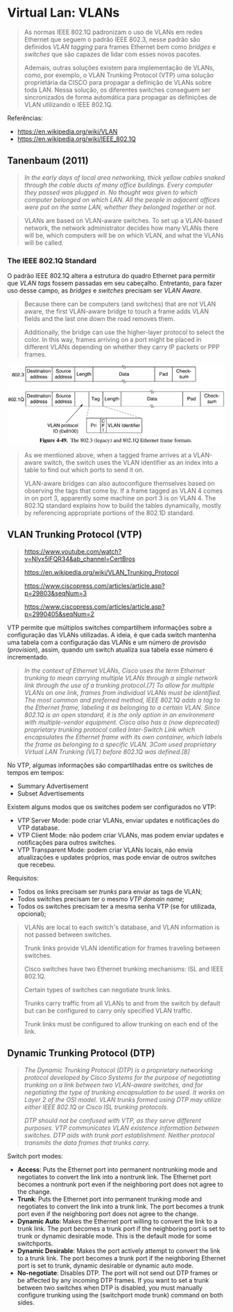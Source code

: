 # Virtual Lan: VLANs

> As normas IEEE 802.1Q padronizam o uso de VLANs em redes Ethernet que seguem o padrão IEEE 802.3, nesse padrão são definidos *VLAN tagging* para frames Ethernet bem como *bridges* e *switches* que são capazes de lidar com esses novos pacotes.
> 
> Ademais, outras soluções existem para implementação de VLANs, como, por exemplo, o VLAN Trunking Protocol (VTP) uma solução proprietária da CISCO para propagar a definição de VLANs sobre toda LAN. Nessa solução, os diferentes switches conseguem ser sincronizados de forma automática para propagar as definições de VLAN utilizando o IEEE 802.1Q.

Referências:

- https://en.wikipedia.org/wiki/VLAN
- https://en.wikipedia.org/wiki/IEEE_802.1Q


## Tanenbaum (2011)

> *In the early days of local area networking, thick yellow cables snaked through the cable ducts of many office buildings. Every computer they passed was plugged in. No thought was given to which computer belonged on which LAN. All the people in adjacent offices were put on the same LAN, whether they belonged together or not.*

> VLANs are based on VLAN-aware switches. To set up a VLAN-based network, the network administrator decides how many VLANs there will be, which computers will be on which VLAN, and what the VLANs will be called.


### The IEEE 802.1Q Standard

O padrão IEEE 802.1Q altera a estrutura do quadro Ethernet para permitir que *VLAN tags* fossem passadas em seu cabeçalho. Entretanto, para fazer uso desse campo, as *bridges* e *switches* precisam ser *VLAN Aware*.

> Because there can be computers (and switches) that are not VLAN aware, the first VLAN-aware bridge to touch a frame adds VLAN fields and the last one down the road removes them.

> Additionally, the bridge can use the higher-layer protocol to select the color. In this way, frames arriving on a port might be placed in different VLANs depending on whether they carry IP packets or PPP frames.

![IMG](imgs/IEEE-802-1Q.png)

> As we mentioned above, when a tagged frame arrives at a VLAN-aware switch, the switch uses the VLAN identifier as an index into a table to find out which ports to send it on.
> 
> VLAN-aware bridges can also autoconfigure themselves based on observing the tags that come by. If a frame tagged as VLAN 4 comes in on port 3, apparently some machine on port 3 is on VLAN 4. The 802.1Q standard explains how to build the tables dynamically, mostly by referencing appropriate portions of the 802.1D standard.


## VLAN Trunking Protocol (VTP)

> https://www.youtube.com/watch?v=Nlyx5lFQR34&ab_channel=CertBros
> 
> https://en.wikipedia.org/wiki/VLAN_Trunking_Protocol
> 
> https://www.ciscopress.com/articles/article.asp?p=29803&seqNum=3 
> 
> https://www.ciscopress.com/articles/article.asp?p=2990405&seqNum=2

VTP permite que múltiplos switches compartilhem informações sobre a configuração das VLANs utilizadas. A ideia, é que cada switch mantenha uma tabela com a configuração das VLANs e um número de *provisão* (*provision*), assim, quando um switch atualiza sua tabela esse número é incrementado.

> *In the context of Ethernet VLANs, Cisco uses the term Ethernet trunking to mean carrying multiple VLANs through a single network link through the use of a trunking protocol.[7] To allow for multiple VLANs on one link, frames from individual VLANs must be identified. The most common and preferred method, IEEE 802.1Q adds a tag to the Ethernet frame, labeling it as belonging to a certain VLAN. Since 802.1Q is an open standard, it is the only option in an environment with multiple-vendor equipment. Cisco also has a (now deprecated) proprietary trunking protocol called Inter-Switch Link which encapsulates the Ethernet frame with its own container, which labels the frame as belonging to a specific VLAN. 3Com used proprietary Virtual LAN Trunking (VLT) before 802.1Q was defined.[8]*

No VTP, algumas informações são compartilhadas entre os switches de tempos em tempos:

- Summary Advertisement
- Subset Advertisements

Existem alguns modos que os switches podem ser configurados no VTP:

- VTP Server Mode: pode criar VLANs, enviar updates e notificações do VTP database.
- VTP Client Mode: não podem criar VLANs, mas podem enviar updates e notificações para outros switches.
- VTP Transparent Mode: podem criar VLANs locais, não envia atualizações e updates próprios, mas pode enviar de outros switches que recebeu.

Requisitos:

- Todos os links precisam ser *trunks* para enviar as tags de VLAN;
- Todos switches precisam ter o mesmo *VTP domain name*;
- Todos os switches precisam ter a mesma senha VTP (se for utilizada, opcional);

> VLANs are local to each switch's database, and VLAN information is not passed between switches.
>
> Trunk links provide VLAN identification for frames traveling between switches.
>
> Cisco switches have two Ethernet trunking mechanisms: ISL and IEEE 802.1Q.
>
> Certain types of switches can negotiate trunk links.
>
> Trunks carry traffic from all VLANs to and from the switch by default but can be configured to carry only specified VLAN traffic.
>
> Trunk links must be configured to allow trunking on each end of the link.

## Dynamic Trunking Protocol (DTP)

> *The Dynamic Trunking Protocol (DTP) is a proprietary networking protocol developed by Cisco Systems for the purpose of negotiating trunking on a link between two VLAN-aware switches, and for negotiating the type of trunking encapsulation to be used. It works on Layer 2 of the OSI model. VLAN trunks formed using DTP may utilize either IEEE 802.1Q or Cisco ISL trunking protocols.*
> 
> *DTP should not be confused with VTP, as they serve different purposes. VTP communicates VLAN existence information between switches. DTP aids with trunk port establishment. Neither protocol transmits the data frames that trunks carry.*

Switch port modes:

- **Access**: Puts the Ethernet port into permanent nontrunking mode and negotiates to convert the link into a nontrunk link. The Ethernet port becomes a nontrunk port even if the neighboring port does not agree to the change.
- **Trunk**: Puts the Ethernet port into permanent trunking mode and negotiates to convert the link into a trunk link. The port becomes a trunk port even if the neighboring port does not agree to the change.
- **Dynamic Auto**: Makes the Ethernet port willing to convert the link to a trunk link. The port becomes a trunk port if the neighboring port is set to trunk or dynamic desirable mode. This is the default mode for some switchports.
- **Dynamic Desirable**: Makes the port actively attempt to convert the link to a trunk link. The port becomes a trunk port if the neighboring Ethernet port is set to trunk, dynamic desirable or dynamic auto mode.
- **No-negotiate**: Disables DTP. The port will not send out DTP frames or be affected by any incoming DTP frames. If you want to set a trunk between two switches when DTP is disabled, you must manually configure trunking using the (switchport mode trunk) command on both sides.